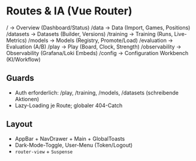 # Routes & IA (Vue Router)

/                → Overview (Dashboard/Status)
/data            → Data (Import, Games, Positions)
/datasets        → Datasets (Builder, Versions)
/training        → Training (Runs, Live-Metrics)
/models          → Models (Registry, Promote/Load)
/evaluation      → Evaluation (A/B)
/play            → Play (Board, Clock, Strength)
/observability   → Observability (Grafana/Loki Embeds)
/config          → Configuration Workbench (KI/Workflow)

## Guards
- Auth erforderlich: /play, /training, /models, /datasets (schreibende Aktionen)
- Lazy-Loading je Route; globaler 404-Catch

## Layout
- AppBar + NavDrawer + Main + GlobalToasts
- Dark-Mode-Toggle, User-Menu (Token/Logout)
- `router-view` + `Suspense`
